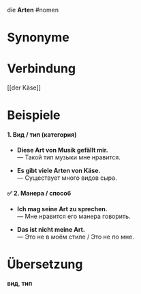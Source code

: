 die **Arten**
#nomen
# Synonyme

# Verbindung 
[[der Käse]]
# Beispiele
#### **1. Вид / тип (категория)**

- **Diese Art von Musik gefällt mir.**  
    — Такой тип музыки мне нравится.
    
- **Es gibt viele Arten von Käse.**  
    — Существует много видов сыра.
    

#### ✅ **2. Манера / способ**

- **Ich mag seine Art zu sprechen.**  
    — Мне нравится его манера говорить.
    
- **Das ist nicht meine Art.**  
    — Это не в моём стиле / Это не по мне.
# Übersetzung
**вид**, **тип**